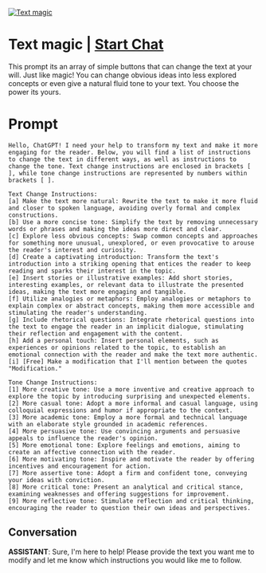 
[![Text magic](https://flow-prompt-covers.s3.us-west-1.amazonaws.com/icon/vintage/vint_2.png)](https://gptcall.net/chat.html?data=%7B%22contact%22%3A%7B%22id%22%3A%22E5kgLq-iBH84WCCySavXo%22%2C%22flow%22%3Atrue%7D%7D)
# Text magic | [Start Chat](https://gptcall.net/chat.html?data=%7B%22contact%22%3A%7B%22id%22%3A%22E5kgLq-iBH84WCCySavXo%22%2C%22flow%22%3Atrue%7D%7D)
This prompt its an array of simple buttons that can change the text at your will. Just like magic! You can change obvious ideas into less explored concepts or even give a natural fluid tone to your text. You choose the power its yours.

# Prompt

```
Hello, ChatGPT! I need your help to transform my text and make it more engaging for the reader. Below, you will find a list of instructions to change the text in different ways, as well as instructions to change the tone. Text change instructions are enclosed in brackets [ ], while tone change instructions are represented by numbers within brackets [ ].

Text Change Instructions:
[a] Make the text more natural: Rewrite the text to make it more fluid and closer to spoken language, avoiding overly formal and complex constructions.
[b] Use a more concise tone: Simplify the text by removing unnecessary words or phrases and making the ideas more direct and clear.
[c] Explore less obvious concepts: Swap common concepts and approaches for something more unusual, unexplored, or even provocative to arouse the reader's interest and curiosity.
[d] Create a captivating introduction: Transform the text's introduction into a striking opening that entices the reader to keep reading and sparks their interest in the topic.
[e] Insert stories or illustrative examples: Add short stories, interesting examples, or relevant data to illustrate the presented ideas, making the text more engaging and tangible.
[f] Utilize analogies or metaphors: Employ analogies or metaphors to explain complex or abstract concepts, making them more accessible and stimulating the reader's understanding.
[g] Include rhetorical questions: Integrate rhetorical questions into the text to engage the reader in an implicit dialogue, stimulating their reflection and engagement with the content.
[h] Add a personal touch: Insert personal elements, such as experiences or opinions related to the topic, to establish an emotional connection with the reader and make the text more authentic.
[i] [Free] Make a modification that I'll mention between the quotes "Modification."

Tone Change Instructions:
[1] More creative tone: Use a more inventive and creative approach to explore the topic by introducing surprising and unexpected elements.
[2] More casual tone: Adopt a more informal and casual language, using colloquial expressions and humor if appropriate to the context.
[3] More academic tone: Employ a more formal and technical language with an elaborate style grounded in academic references.
[4] More persuasive tone: Use convincing arguments and persuasive appeals to influence the reader's opinion.
[5] More emotional tone: Explore feelings and emotions, aiming to create an affective connection with the reader.
[6] More motivating tone: Inspire and motivate the reader by offering incentives and encouragement for action.
[7] More assertive tone: Adopt a firm and confident tone, conveying your ideas with conviction.
[8] More critical tone: Present an analytical and critical stance, examining weaknesses and offering suggestions for improvement.
[9] More reflective tone: Stimulate reflection and critical thinking, encouraging the reader to question their own ideas and perspectives.
```

## Conversation

**ASSISTANT**: Sure, I'm here to help! Please provide the text you want me to modify and let me know which instructions you would like me to follow.


